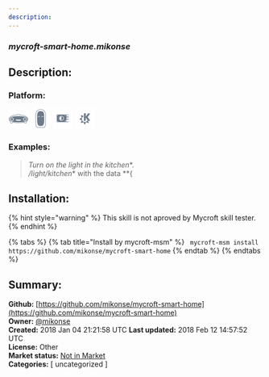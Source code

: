 ```yaml
---
description: 
---
```


### _mycroft-smart-home.mikonse_  
## Description:  
  
  
### Platform:  
 ![Mark I](../.gitbook/assets/mark-1-icon.png)  ![Mark II](../.gitbook/assets/mark-2-icon.png)  ![Picroft](../.gitbook/assets/picroft-icon.png)  ![plasmoid](../.gitbook/assets/kde.png)   
### Examples:  
> *Turn on the light in the kitchen**.  
> */light/kitchen** with the data **{  
  
## Installation:  
{% hint style="warning" %}
This skill is not aproved by Mycroft skill tester.
{% endhint %}
    
{% tabs %}
{% tab title="Install by mycroft-msm" %}
``` mycroft-msm install https://github.com/mikonse/mycroft-smart-home```
{% endtab %}
  {% endtabs %}
    
## Summary:  
**Github:** [https://github.com/mikonse/mycroft-smart-home](https://github.com/mikonse/mycroft-smart-home)  
**Owner:** [@mikonse](https://github.com/mikonse)  
**Created:** 2018 Jan 04 21:21:58 UTC  **Last updated:** 2018 Feb 12 14:57:52 UTC  
**License:** Other  
**Market status:** [Not in Market](https://market.mycroft.ai/skill/)  
**Categories:** [ uncategorized ]   
